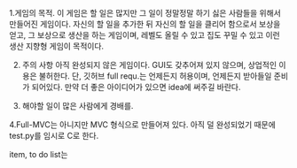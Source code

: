 
1.게임의 목적.
이 게임은 할 일은 많지만 그 일이 정말정말 하기 싫은 사람들을 위해서 만들어진 게임이다.
자신의 할 일을 추가한 뒤 자신의 할 일을 클리어 함으로서 보상을 얻고, 그 보상으로 생산을 하는 게임이며, 레벨도 올릴 수 있고 집도 꾸밀 수 있고 이런 생산 지향형 게임이 목적이다.

2. 주의 사항
아직 완성되지 않은 게임이다. GUI도 갖추어져 있지 않으며, 상업적인 이용은 불허한다. 단, 깃허브 full requ.는 언제든지 허용이며, 언제든지 받아들일 준비가 되어있다. 만약 더 좋은 아이디어가 있으면 idea에 써주길 바란다.

3. 해야할 일이 많은 사람에게 경배를.

4.Full-MVC는 아니지만  MVC 형식으로 만들어져 있다. 아직 덜 완성되었기 때문에 test.py를 임시로 C로 한다.


 item, to do list는 
